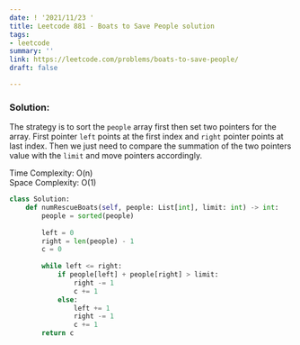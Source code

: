 ```yaml
---
date: ! '2021/11/23 '
title: Leetcode 881 - Boats to Save People solution
tags:
- leetcode
summary: ''
link: https://leetcode.com/problems/boats-to-save-people/
draft: false

---
```

### Solution:

The strategy is to sort the `people` array first then set two pointers for the array. First pointer `left` points at the first index and `right` pointer points at last index. Then we just need to compare the summation of the two pointers value with the `limit` and move pointers accordingly.

Time Complexity: O(n)  
Space Complexity: O(1)

```python
class Solution:
    def numRescueBoats(self, people: List[int], limit: int) -> int:
        people = sorted(people)
        
        left = 0
        right = len(people) - 1
        c = 0
        
        while left <= right:
            if people[left] + people[right] > limit:
                right -= 1
                c += 1
            else:
                left += 1
                right -= 1
                c += 1
        return c
```
